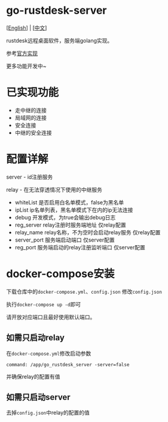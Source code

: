 # go-rustdesk-server

[<a href="README-English.md">English</a>] | [<a href="README.md">中文</a>]

rustdesk远程桌面软件，服务端golang实现。

参考[官方实现](https://github.com/rustdesk/rustdesk-server)

更多功能开发中~

# 已实现功能

- 走中继的连接
- 局域网的连接
- 安全连接
- 中继的安全连接

# 配置详解
server - id注册服务

relay - 在无法穿透情况下使用的中继服务

- whiteList 是否启用白名单模式，false为黑名单
- ipList ip名单列表，黑名单模式下在内的ip无法连接
- debug 开发模式，为true会输出debug日志
- reg_server relay注册时服务端地址 仅relay配置
- relay_name relay名称，不为空时会启动relay服务 仅relay配置
- server_port 服务端启动端口 仅server配置
- reg_port 服务端启动的relay注册监听端口 仅server配置

# docker-compose安装

下载仓库中的`docker-compose.yml`、`config.json`
修改`config.json`

执行`docker-compose up -d`即可

请开放对应端口且最好使用默认端口。

## 如需只启动relay

在`docker-compose.yml`修改启动参数

`command: /app/go_rustdesk_server -server=false`

并确保relay的配置有值

## 如需只启动server

去掉`config.json`中relay的配置的值